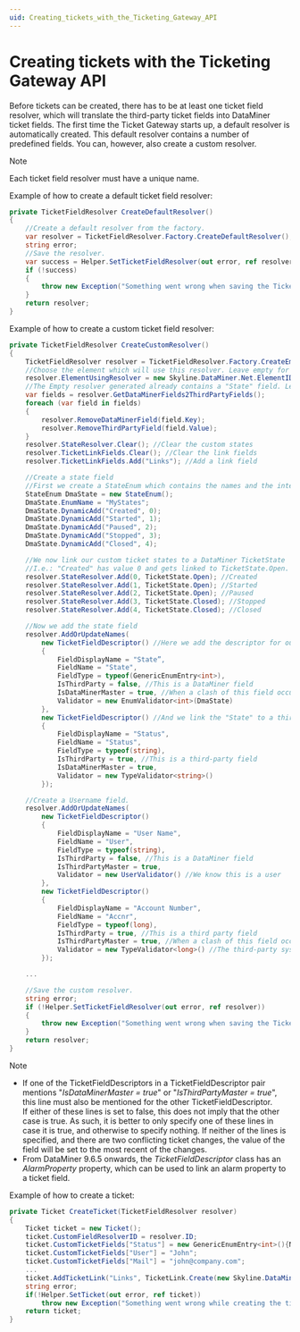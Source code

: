 ```yaml
---
uid: Creating_tickets_with_the_Ticketing_Gateway_API
---
```


# Creating tickets with the Ticketing Gateway API

Before tickets can be created, there has to be at least one ticket field resolver, which will translate the third-party ticket fields into DataMiner ticket fields. The first time the Ticket Gateway starts up, a default resolver is automatically created. This default resolver contains a number of predefined fields. You can, however, also create a custom resolver.

> [!NOTE]
> Each ticket field resolver must have a unique name.

Example of how to create a default ticket field resolver:

```cs
private TicketFieldResolver CreateDefaultResolver()
{
    //Create a default resolver from the factory.
    var resolver = TicketFieldResolver.Factory.CreateDefaultResolver();
    string error;
    //Save the resolver.
    var success = Helper.SetTicketFieldResolver(out error, ref resolver);
    if (!success)
    {
        throw new Exception("Something went wrong when saving the TicketFieldResolver: " + error);
    }
    return resolver;
}
```

Example of how to create a custom ticket field resolver:

```cs
private TicketFieldResolver CreateCustomResolver()
{
    TicketFieldResolver resolver = TicketFieldResolver.Factory.CreateEmptyResolver("CustomResolver");
    //Choose the element which will use this resolver. Leave empty for no element
    resolver.ElementUsingResolver = new Skyline.DataMiner.Net.ElementID(123, 456);
    //The Empty resolver generated already contains a "State" field. Let's clear it and make our own.
    var fields = resolver.GetDataMinerFields2ThirdPartyFields();
    foreach (var field in fields)
    {
        resolver.RemoveDataMinerField(field.Key);
        resolver.RemoveThirdPartyField(field.Value);
    }
    resolver.StateResolver.Clear(); //Clear the custom states
    resolver.TicketLinkFields.Clear(); //Clear the link fields
    resolver.TicketLinkFields.Add("Links"); //Add a link field

    //Create a state field
    //First we create a StateEnum which contains the names and the integer values of the states.
    StateEnum DmaState = new StateEnum();
    DmaState.EnumName = "MyStates";
    DmaState.DynamicAdd("Created", 0);
    DmaState.DynamicAdd("Started", 1);
    DmaState.DynamicAdd("Paused", 2);
    DmaState.DynamicAdd("Stopped", 3);
    DmaState.DynamicAdd("Closed", 4);

    //We now link our custom ticket states to a DataMiner TicketState
    //I.e.: "Created" has value 0 and gets linked to TicketState.Open.
    resolver.StateResolver.Add(0, TicketState.Open); //Created
    resolver.StateResolver.Add(1, TicketState.Open); //Started
    resolver.StateResolver.Add(2, TicketState.Open); //Paused
    resolver.StateResolver.Add(3, TicketState.Closed); //Stopped
    resolver.StateResolver.Add(4, TicketState.Closed); //Closed

    //Now we add the state field
    resolver.AddOrUpdateNames(
        new TicketFieldDescriptor() //Here we add the descriptor for our "State" field
        {
            FieldDisplayName = "State”,
            FieldName = "State",
            FieldType = typeof(GenericEnumEntry<int>),
            IsThirdParty = false, //This is a DataMiner field
            IsDataMinerMaster = true, //When a clash of this field occurs, the value set by DataMiner is used
            Validator = new EnumValidator<int>(DmaState)
        },
        new TicketFieldDescriptor() //And we link the "State" to a third-party field "Status"
        {
            FieldDisplayName = "Status",
            FieldName = "Status",
            FieldType = typeof(string),
            IsThirdParty = true, //This is a third-party field
            IsDataMinerMaster = true,
            Validator = new TypeValidator<string>()
        });

    //Create a Username field.
    resolver.AddOrUpdateNames(
        new TicketFieldDescriptor()
        {
            FieldDisplayName = "User Name",
            FieldName = "User",
            FieldType = typeof(string),
            IsThirdParty = false, //This is a DataMiner field
            IsThirdPartyMaster = true,
            Validator = new UserValidator() //We know this is a user
        },
        new TicketFieldDescriptor()
        {
            FieldDisplayName = "Account Number",
            FieldName = "Accnr",
            FieldType = typeof(long),
            IsThirdParty = true, //This is a third party field
            IsThirdPartyMaster = true, //When a clash of this field occurs, the value set by the  element is used.
            Validator = new TypeValidator<long>() //The third-party system uses an account number instead of a user.
        });

    ...

    //Save the custom resolver.
    string error;
    if (!Helper.SetTicketFieldResolver(out error, ref resolver))
    {
        throw new Exception("Something went wrong when saving the TicketFieldResolver: " + error);
    }
    return resolver;
}
```

> [!NOTE]
> - If one of the TicketFieldDescriptors in a TicketFieldDescriptor pair mentions "*IsDataMinerMaster = true*" or "*IsThirdPartyMaster = true*", this line must also be mentioned for the other TicketFieldDescriptor.<br>If either of these lines is set to false, this does not imply that the other case is true. As such, it is better to only specify one of these lines in case it is true, and otherwise to specify nothing. If neither of the lines is specified, and there are two conflicting ticket changes, the value of the field will be set to the most recent of the changes.
> - From DataMiner 9.6.5 onwards, the *TicketFieldDescriptor* class has an *AlarmProperty* property, which can be used to link an alarm property to a ticket field.

Example of how to create a ticket:

```cs
private Ticket CreateTicket(TicketFieldResolver resolver)
{
    Ticket ticket = new Ticket();
    ticket.CustomFieldResolverID = resolver.ID;
    ticket.CustomTicketFields["Status"] = new GenericEnumEntry<int>(){Name = "Created", Value = 0};
    ticket.CustomTicketFields["User"] = "John";
    ticket.CustomTicketFields["Mail"] = "john@company.com";
    ...
    ticket.AddTicketLink("Links", TicketLink.Create(new Skyline.DataMiner.Net.ElementID(123, 456)) );
    string error;
    if(!Helper.SetTicket(out error, ref ticket))
        throw new Exception("Something went wrong while creating the ticket: " + error);
    return ticket;
}
```
